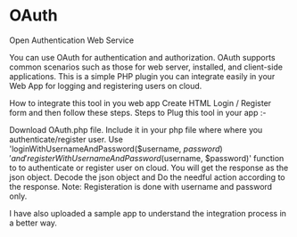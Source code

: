 # OAuth
Open Authentication Web Service


You can use OAuth for authentication and authorization. OAuth supports common scenarios such as those for web server, installed, and client-side applications. This is a simple PHP plugin you can integrate easily in your Web App for logging and registering users on cloud.

How to integrate this tool in you web app Create HTML Login / Register form and then follow these steps.
Steps to Plug this tool in your app :-

Download OAuth.php file.
Include it in your php file where where you authenticate/register user.
Use 'loginWithUsernameAndPassword($username, $password)' and 'registerWithUsernameAndPassword($username, $password)' function to to authenticate or register user on cloud.
You will get the response as the json object.
Decode the json object and Do the needful action according to the response.
Note: Registeration is done with username and password only.

I have also uploaded a sample app to understand the integration process in a better way.
